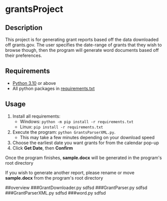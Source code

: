 # grantsProject
## Description
This project is for generating grant reports based off the data downloaded off grants.gov. The user specifies the date-range of grants that they wish to browse though, then the program will generate word documents based off their preferences. 

## Requirements
 * [Python 3.10](https://www.python.org/downloads/) or above
 * All python packages in [requirements.txt](https://github.com/derek-chandler/grantsProject/blob/main/requirements.txt)

## Usage
 1. Install all requirements:
    * Windows: `python -m pip install -r requirements.txt`
    * Linux: `pip install -r requirements.txt`
 2. Execute the program: `python GrantsParserXML.py`.
    * This may take a few minutes depending on your download speed
 3. Choose the earliest date you want grants for from the calendar pop-up
 4. Click **Get Date**, then **Confirm**

Once the program finishes, **sample.docx** will be generated in the program's root directory

If you wish to generate another report, please rename or move **sample.docx** from the program's root directory

##overview
###GrantDownloader.py
sdfsd
###GrantParser.py
sdfsd
###GrantParserXML.py
sdfsd
###word.py
sdfsd